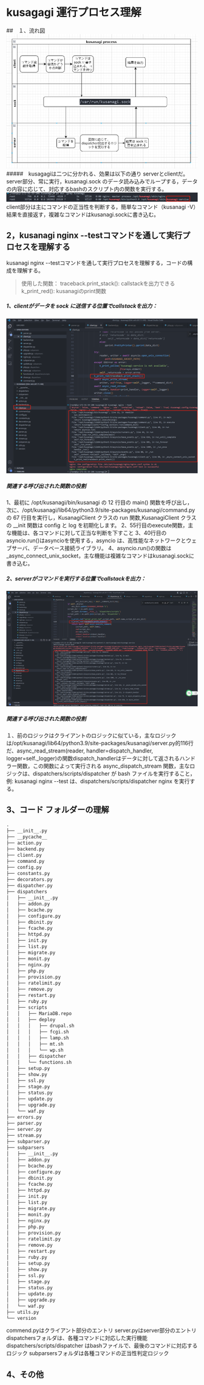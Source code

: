 # kusagagi 運行プロセス理解

##　１、流れ図
![流れ図](./img/1.png)
#####　kusagagiは二つに分かれる、効果は以下の通り
serverとclientだ。server部分、常に実行，kusanagi.sock のデータ読み込みでループする，データの内容に応じて、対応するbashのスクリプト内の関数を実行する。
![](./img/2.png)
client部分は主にコマンドの正当性を判断する，簡単なコマンド（kusanagi -V）結果を直接返す，複雑なコマンドはkusanagi.sockに書き込む。
## 2，kusanagi nginx --testコマンドを通して実行プロセスを理解する
kusanagi nginx --testコマンドを通して実行プロセスを理解する，コードの構成を理解する。
> 使用した関数：
traceback.print_stack(): callstackを出力できる
k_print_red(): kusanagiのprint関数

##### 1、clientがデータを sock に送信する位置でcallstackを出力：
![](./img/3.png)
##### 関連する呼び出された関数の役割
1、最初に /opt/kusanagi/bin/kusanagi の 12 行目の main() 関数を呼び出し，次に、/opt/kusanagi/lib64/python3.9/site-packages/kusanagi/command.py の 67 行目を実行し，KusanagiClient クラスの run 関数,KusanagiClient クラスの __init 関数は config と log を初期化します。
2、55行目のexecute関数，主な機能は、各コマンドに対して正当な判断を下すこと
3、40行目のasyncio.run()はasyncioを使用する，asyncio は、高性能なネットワークとウェブサーバ、データベース接続ライブラリ。
4、asyncio.run()の関数は_async_connect_unix_socket，主な機能は複雑なコマンドはkusanagi.sockに書き込む。


##### 2、serverがコマンドを実行する位置でcallstackを出力：
![](./img/4.png)
##### 関連する呼び出された関数の役割
１、前のロジックはクライアントのロジックに似ている，主なロジックは/opt/kusanagi/lib64/python3.9/site-packages/kusanagi/server.py的116行だ、async_read_stream(reader, handler=dispatch_handler, logger=self._logger)の関数dispatch_handlerはデータに対して返されるハンドラー関数，この関数によって実行される async_dispatch_stream 関数，主なロジックは、dispatchers/scripts/dispatcher が bash ファイルを実行すること，例: kusanagi nginx --test は、dispatchers/scripts/dispatcher nginx を実行する。

## 3、コード フォルダーの理解
``` 
.
├── __init__.py
├── __pycache__
├── action.py
├── backend.py
├── client.py
├── command.py
├── config.py
├── constants.py
├── decorators.py
├── dispatcher.py
├── dispatchers
│   ├── __init__.py
│   ├── addon.py
│   ├── bcache.py
│   ├── configure.py
│   ├── dbinit.py
│   ├── fcache.py
│   ├── httpd.py
│   ├── init.py
│   ├── list.py
│   ├── migrate.py
│   ├── monit.py
│   ├── nginx.py
│   ├── php.py
│   ├── provision.py
│   ├── ratelimit.py
│   ├── remove.py
│   ├── restart.py
│   ├── ruby.py
│   ├── scripts
│   │   ├── MariaDB.repo
│   │   ├── deploy
│   │   │   ├── drupal.sh
│   │   │   ├── fcgi.sh
│   │   │   ├── lamp.sh
│   │   │   ├── mt.sh
│   │   │   └── wp.sh
│   │   ├── dispatcher
│   │   └── functions.sh
│   ├── setup.py
│   ├── show.py
│   ├── ssl.py
│   ├── stage.py
│   ├── status.py
│   ├── update.py
│   ├── upgrade.py
│   └── waf.py
├── errors.py
├── parser.py
├── server.py
├── stream.py
├── subparser.py
├── subparsers
│   ├── __init__.py 
│   ├── addon.py
│   ├── bcache.py
│   ├── configure.py
│   ├── dbinit.py
│   ├── fcache.py
│   ├── httpd.py
│   ├── init.py
│   ├── list.py
│   ├── migrate.py
│   ├── monit.py
│   ├── nginx.py
│   ├── php.py
│   ├── provision.py
│   ├── ratelimit.py
│   ├── remove.py
│   ├── restart.py
│   ├── ruby.py
│   ├── setup.py
│   ├── show.py
│   ├── ssl.py
│   ├── stage.py
│   ├── status.py
│   ├── update.py
│   ├── upgrade.py
│   └── waf.py
├── utils.py
└── version
``` 
commend.pyはクライアント部分のエントリ
server.pyはserver部分のエントリ
dispatchersフォルダは、各種コマンドに対応した実行機能
dispatchers/scripts/dispatcher はbashファイルで、最後のコマンドに対応するロジック
subparsersフォルダは各種コマンドの正当性判定ロジック
## 4、その他